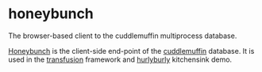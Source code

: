 # honeybunch
The browser-based client to the cuddlemuffin multiprocess database.

[Honeybunch](https://github.com/fantasyui-com/honeybunch) is the client-side end-point
of the [cuddlemuffin](https://github.com/fantasyui-com/cuddlemuffin) database.
It is used in the [transfusion](https://github.com/fantasyui-com/transfusion) framework and
[hurlyburly](https://github.com/fantasyui-com/hurlyburly) kitchensink demo.
